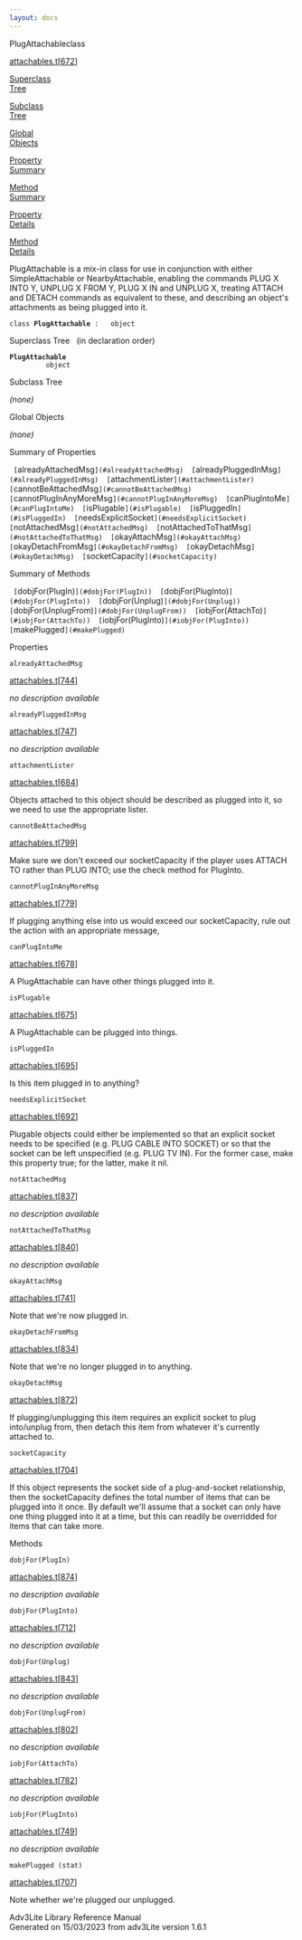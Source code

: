 ```yaml
---
layout: docs
---
```

<span class="title">PlugAttachable</span><span class="type">class</span>

[attachables.t](../file/attachables.t.html)\[[672](../source/attachables.t.html#672)\]

[Superclass  
Tree](#_SuperClassTree_)

[Subclass  
Tree](#_SubClassTree_)

[Global  
Objects](#_ObjectSummary_)

[Property  
Summary](#_PropSummary_)

[Method  
Summary](#_MethodSummary_)

[Property  
Details](#_Properties_)

[Method  
Details](#_Methods_)

<div class="fdesc">

PlugAttachable is a mix-in class for use in conjunction with either
SimpleAttachable or NearbyAttachable, enabling the commands PLUG X INTO
Y, UNPLUG X FROM Y, PLUG X IN and UNPLUG X, treating ATTACH and DETACH
commands as equivalent to these, and describing an object's attachments
as being plugged into it.

`class `**`PlugAttachable`**` :   object`

</div>

<span id="_SuperClassTree_"></span>

<div class="mjhd">

<span class="hdln">Superclass Tree</span>   (in declaration order)

</div>

**`PlugAttachable`**  
`         object`  
<span id="_SubClassTree_"></span>

<div class="mjhd">

<span class="hdln">Subclass Tree</span>  

</div>

*(none)* <span id="_ObjectSummary_"></span>

<div class="mjhd">

<span class="hdln">Global Objects</span>  

</div>

*(none)* <span id="_PropSummary_"></span>

<div class="mjhd">

<span class="hdln">Summary of Properties</span>  

</div>

` [`alreadyAttachedMsg`](#alreadyAttachedMsg)  [`alreadyPluggedInMsg`](#alreadyPluggedInMsg)  [`attachmentLister`](#attachmentLister)  [`cannotBeAttachedMsg`](#cannotBeAttachedMsg)  [`cannotPlugInAnyMoreMsg`](#cannotPlugInAnyMoreMsg)  [`canPlugIntoMe`](#canPlugIntoMe)  [`isPlugable`](#isPlugable)  [`isPluggedIn`](#isPluggedIn)  [`needsExplicitSocket`](#needsExplicitSocket)  [`notAttachedMsg`](#notAttachedMsg)  [`notAttachedToThatMsg`](#notAttachedToThatMsg)  [`okayAttachMsg`](#okayAttachMsg)  [`okayDetachFromMsg`](#okayDetachFromMsg)  [`okayDetachMsg`](#okayDetachMsg)  [`socketCapacity`](#socketCapacity)  `

<span id="_MethodSummary_"></span>

<div class="mjhd">

<span class="hdln">Summary of Methods</span>  

</div>

` [`dobjFor(PlugIn)`](#dobjFor(PlugIn))  [`dobjFor(PlugInto)`](#dobjFor(PlugInto))  [`dobjFor(Unplug)`](#dobjFor(Unplug))  [`dobjFor(UnplugFrom)`](#dobjFor(UnplugFrom))  [`iobjFor(AttachTo)`](#iobjFor(AttachTo))  [`iobjFor(PlugInto)`](#iobjFor(PlugInto))  [`makePlugged`](#makePlugged)  `

<span id="_Properties_"></span>

<div class="mjhd">

<span class="hdln">Properties</span>  

</div>

<span id="alreadyAttachedMsg"></span>

`alreadyAttachedMsg`

[attachables.t](../file/attachables.t.html)\[[744](../source/attachables.t.html#744)\]

<div class="desc">

*no description available*

</div>

<span id="alreadyPluggedInMsg"></span>

`alreadyPluggedInMsg`

[attachables.t](../file/attachables.t.html)\[[747](../source/attachables.t.html#747)\]

<div class="desc">

*no description available*

</div>

<span id="attachmentLister"></span>

`attachmentLister`

[attachables.t](../file/attachables.t.html)\[[684](../source/attachables.t.html#684)\]

<div class="desc">

Objects attached to this object should be described as plugged into it,
so we need to use the appropriate lister.

</div>

<span id="cannotBeAttachedMsg"></span>

`cannotBeAttachedMsg`

[attachables.t](../file/attachables.t.html)\[[799](../source/attachables.t.html#799)\]

<div class="desc">

Make sure we don't exceed our socketCapacity if the player uses ATTACH
TO rather than PLUG INTO; use the check method for PlugInto.

</div>

<span id="cannotPlugInAnyMoreMsg"></span>

`cannotPlugInAnyMoreMsg`

[attachables.t](../file/attachables.t.html)\[[779](../source/attachables.t.html#779)\]

<div class="desc">

If plugging anything else into us would exceed our socketCapacity, rule
out the action with an appropriate message,

</div>

<span id="canPlugIntoMe"></span>

`canPlugIntoMe`

[attachables.t](../file/attachables.t.html)\[[678](../source/attachables.t.html#678)\]

<div class="desc">

A PlugAttachable can have other things plugged into it.

</div>

<span id="isPlugable"></span>

`isPlugable`

[attachables.t](../file/attachables.t.html)\[[675](../source/attachables.t.html#675)\]

<div class="desc">

A PlugAttachable can be plugged into things.

</div>

<span id="isPluggedIn"></span>

`isPluggedIn`

[attachables.t](../file/attachables.t.html)\[[695](../source/attachables.t.html#695)\]

<div class="desc">

Is this item plugged in to anything?

</div>

<span id="needsExplicitSocket"></span>

`needsExplicitSocket`

[attachables.t](../file/attachables.t.html)\[[692](../source/attachables.t.html#692)\]

<div class="desc">

Plugable objects could either be implemented so that an explicit socket
needs to be specified (e.g. PLUG CABLE INTO SOCKET) or so that the
socket can be left unspecified (e.g. PLUG TV IN). For the former case,
make this property true; for the latter, make it nil.

</div>

<span id="notAttachedMsg"></span>

`notAttachedMsg`

[attachables.t](../file/attachables.t.html)\[[837](../source/attachables.t.html#837)\]

<div class="desc">

*no description available*

</div>

<span id="notAttachedToThatMsg"></span>

`notAttachedToThatMsg`

[attachables.t](../file/attachables.t.html)\[[840](../source/attachables.t.html#840)\]

<div class="desc">

*no description available*

</div>

<span id="okayAttachMsg"></span>

`okayAttachMsg`

[attachables.t](../file/attachables.t.html)\[[741](../source/attachables.t.html#741)\]

<div class="desc">

Note that we're now plugged in.

</div>

<span id="okayDetachFromMsg"></span>

`okayDetachFromMsg`

[attachables.t](../file/attachables.t.html)\[[834](../source/attachables.t.html#834)\]

<div class="desc">

Note that we're no longer plugged in to anything.

</div>

<span id="okayDetachMsg"></span>

`okayDetachMsg`

[attachables.t](../file/attachables.t.html)\[[872](../source/attachables.t.html#872)\]

<div class="desc">

If plugging/unplugging this item requires an explicit socket to plug
into/unplug from, then detach this item from whatever it's currently
attached to.

</div>

<span id="socketCapacity"></span>

`socketCapacity`

[attachables.t](../file/attachables.t.html)\[[704](../source/attachables.t.html#704)\]

<div class="desc">

If this object represents the socket side of a plug-and-socket
relationship, then the socketCapacity defines the total number of items
that can be plugged into it once. By default we'll assume that a socket
can only have one thing plugged into it at a time, but this can readily
be overridded for items that can take more.

</div>

<span id="_Methods_"></span>

<div class="mjhd">

<span class="hdln">Methods</span>  

</div>

<span id="dobjFor(PlugIn)"></span>

`dobjFor(PlugIn)`

[attachables.t](../file/attachables.t.html)\[[874](../source/attachables.t.html#874)\]

<div class="desc">

*no description available*

</div>

<span id="dobjFor(PlugInto)"></span>

`dobjFor(PlugInto)`

[attachables.t](../file/attachables.t.html)\[[712](../source/attachables.t.html#712)\]

<div class="desc">

*no description available*

</div>

<span id="dobjFor(Unplug)"></span>

`dobjFor(Unplug)`

[attachables.t](../file/attachables.t.html)\[[843](../source/attachables.t.html#843)\]

<div class="desc">

*no description available*

</div>

<span id="dobjFor(UnplugFrom)"></span>

`dobjFor(UnplugFrom)`

[attachables.t](../file/attachables.t.html)\[[802](../source/attachables.t.html#802)\]

<div class="desc">

*no description available*

</div>

<span id="iobjFor(AttachTo)"></span>

`iobjFor(AttachTo)`

[attachables.t](../file/attachables.t.html)\[[782](../source/attachables.t.html#782)\]

<div class="desc">

*no description available*

</div>

<span id="iobjFor(PlugInto)"></span>

`iobjFor(PlugInto)`

[attachables.t](../file/attachables.t.html)\[[749](../source/attachables.t.html#749)\]

<div class="desc">

*no description available*

</div>

<span id="makePlugged"></span>

`makePlugged (stat)`

[attachables.t](../file/attachables.t.html)\[[707](../source/attachables.t.html#707)\]

<div class="desc">

Note whether we're plugged our unplugged.

</div>

<div class="ftr">

Adv3Lite Library Reference Manual  
Generated on 15/03/2023 from adv3Lite version 1.6.1

</div>
